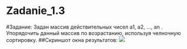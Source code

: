 Zadanie_1.3
===========
#Задание:
Задан массив действительных чисел a1, a2, ..., an . Упорядочить данный массив по возрастанию, используя челночную сортировку.
##Скриншот окна результатов:
<a target="_blank" href="http://fastpic.ru"><img src="http://i64.fastpic.ru/big/2014/0704/0f/de53c89748dd6201dac4ce55d35d490f.jpg" border="0"></a>
